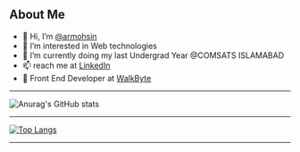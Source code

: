 <h2>About Me</h2>
<ul>
  <li> 👋 Hi, I’m <a href="https://armohsin.vercel.app">@armohsin</a></li>
<li> 👀 I’m interested in Web technologies</li>
<li> 🌱 I’m currently doing my last Undergrad Year @COMSATS ISLAMABAD</li>
<li> 📫 reach me at <a href="https://www.linkedin.com/in/armohsin/">LinkedIn</a></li>
<li> 🚧 Front End Developer at <a href="https://walkbyte.dev">WalkByte</a></li>
</ul>
<hr>


![Anurag's GitHub stats](https://github-readme-stats.vercel.app/api?username=armohsin&show_icons=true&theme=radical)
<hr>

[![Top Langs](https://github-readme-stats.vercel.app/api/top-langs/?username=armohsin)](https://github.com/anuraghazra/github-readme-stats)

<hr>


<!---
armohsin/armohsin is a ✨ special ✨ repository because its `README.md` (this file) appears on your GitHub profile.
You can click the Preview link to take a look at your changes.
--->
